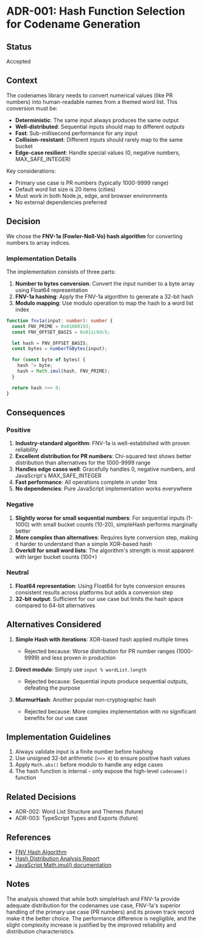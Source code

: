 # ADR-001: Hash Function Selection for Codename Generation

## Status

Accepted

## Context

The codenames library needs to convert numerical values (like PR numbers) into human-readable names from a themed word list. This conversion must be:

- **Deterministic**: The same input always produces the same output
- **Well-distributed**: Sequential inputs should map to different outputs
- **Fast**: Sub-millisecond performance for any input
- **Collision-resistant**: Different inputs should rarely map to the same bucket
- **Edge-case resilient**: Handle special values (0, negative numbers, MAX_SAFE_INTEGER)

Key considerations:

- Primary use case is PR numbers (typically 1000-9999 range)
- Default word list size is 20 items (cities)
- Must work in both Node.js, edge, and browser environments
- No external dependencies preferred

## Decision

We chose the **FNV-1a (Fowler-Noll-Vo) hash algorithm** for converting numbers to array indices.

### Implementation Details

The implementation consists of three parts:

1. **Number to bytes conversion**: Convert the input number to a byte array using Float64 representation
2. **FNV-1a hashing**: Apply the FNV-1a algorithm to generate a 32-bit hash
3. **Modulo mapping**: Use modulo operation to map the hash to a word list index

```typescript
function fnv1a(input: number): number {
  const FNV_PRIME = 0x01000193;
  const FNV_OFFSET_BASIS = 0x811c9dc5;

  let hash = FNV_OFFSET_BASIS;
  const bytes = numberToBytes(input);

  for (const byte of bytes) {
    hash ^= byte;
    hash = Math.imul(hash, FNV_PRIME);
  }

  return hash >>> 0;
}
```

## Consequences

### Positive

1. **Industry-standard algorithm**: FNV-1a is well-established with proven reliability
2. **Excellent distribution for PR numbers**: Chi-squared test shows better distribution than alternatives for the 1000-9999 range
3. **Handles edge cases well**: Gracefully handles 0, negative numbers, and JavaScript's MAX_SAFE_INTEGER
4. **Fast performance**: All operations complete in under 1ms
5. **No dependencies**: Pure JavaScript implementation works everywhere

### Negative

1. **Slightly worse for small sequential numbers**: For sequential inputs (1-1000) with small bucket counts (10-20), simpleHash performs marginally better
2. **More complex than alternatives**: Requires byte conversion step, making it harder to understand than a simple XOR-based hash
3. **Overkill for small word lists**: The algorithm's strength is most apparent with larger bucket counts (100+)

### Neutral

1. **Float64 representation**: Using Float64 for byte conversion ensures consistent results across platforms but adds a conversion step
2. **32-bit output**: Sufficient for our use case but limits the hash space compared to 64-bit alternatives

## Alternatives Considered

1. **Simple Hash with iterations**: XOR-based hash applied multiple times
   - Rejected because: Worse distribution for PR number ranges (1000-9999) and less proven in production

2. **Direct modulo**: Simply use `input % wordList.length`
   - Rejected because: Sequential inputs produce sequential outputs, defeating the purpose

3. **MurmurHash**: Another popular non-cryptographic hash
   - Rejected because: More complex implementation with no significant benefits for our use case

## Implementation Guidelines

1. Always validate input is a finite number before hashing
2. Use unsigned 32-bit arithmetic (`>>> 0`) to ensure positive hash values
3. Apply `Math.abs()` before modulo to handle any edge cases
4. The hash function is internal - only expose the high-level `codename()` function

## Related Decisions

- ADR-002: Word List Structure and Themes (future)
- ADR-003: TypeScript Types and Exports (future)

## References

- [FNV Hash Algorithm](http://www.isthe.com/chongo/tech/comp/fnv/)
- [Hash Distribution Analysis Report](../analysis/hash-distribution-report.md)
- [JavaScript Math.imul() documentation](https://developer.mozilla.org/en-US/docs/Web/JavaScript/Reference/Global_Objects/Math/imul)

## Notes

The analysis showed that while both simpleHash and FNV-1a provide adequate distribution for the codenames use case, FNV-1a's superior handling of the primary use case (PR numbers) and its proven track record make it the better choice. The performance difference is negligible, and the slight complexity increase is justified by the improved reliability and distribution characteristics.
